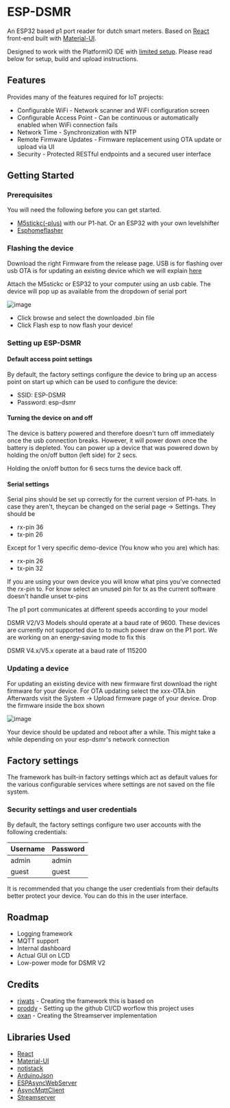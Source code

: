 # ESP-DSMR

An ESP32 based p1 port reader for dutch smart meters. Based on [React](https://reactjs.org/) front-end built with [Material-UI](https://material-ui.com/).

Designed to work with the PlatformIO IDE with [limited setup](#getting-started). Please read below for setup, build and upload instructions.

## Features

Provides many of the features required for IoT projects:

* Configurable WiFi - Network scanner and WiFi configuration screen
* Configurable Access Point - Can be continuous or automatically enabled when WiFi connection fails
* Network Time - Synchronization with NTP
* Remote Firmware Updates - Firmware replacement using OTA update or upload via UI
* Security - Protected RESTful endpoints and a secured user interface

## Getting Started

### Prerequisites

You will need the following before you can get started.

* [M5stickc(-plus)](https://shop.m5stack.com/products/m5stickc-plus-esp32-pico-mini-iot-development-kit) with our P1-hat. Or an ESP32 with your own levelshifter
* [Esphomeflasher](https://github.com/esphome/esphome-flasher/releases)

### Flashing the device

Download the right Firmware from the release page. USB is for flashing over usb OTA is for updating an existing device which we will explain [here](#updating-a-device)

Attach the M5stickc or ESP32 to your computer using an usb cable. The device will pop up as available from the dropdown of serial port

![image](https://user-images.githubusercontent.com/9350991/185467060-df3dca09-b913-4b6b-a968-0182f29e5d0c.png)

* Click browse and select the downloaded .bin file
* Click Flash esp to now flash your device!
### Setting up ESP-DSMR

#### Default access point settings

By default, the factory settings configure the device to bring up an access point on start up which can be used to configure the device:

* SSID: ESP-DSMR
* Password: esp-dsmr

#### Turning the device on and off

The device is battery powered and therefore doesn't turn off immediately once the usb connection breaks. However, it will power down once the battery is depleted. You can power up a device that was powered down by holding the on/off button (left side) for 2 secs. 

Holding the on/off button for 6 secs turns the device back off.

#### Serial settings
Serial pins should be set up correctly for the current version of P1-hats. In case they aren't, theycan be changed on the serial page -> Settings.  They should be

- rx-pin 36
- tx-pin 26

Except for 1 very specific demo-device (You know who you are) which has:

- rx-pin 26
- tx-pin 32

If you are using your own device you will know what pins you've connected the rx-pin to. For know select an unused pin for tx as the current software doesn't handle unset tx-pins

The p1 port communicates at different speeds according to your model

DSMR V2/V3 Models should operate at a baud rate of 9600. These devices are currently not supported due to to much power draw on the P1 port. We are working on an energy-saving mode to fix this

DSMR V4.x/V5.x operate at a baud rate of 115200

### Updating a device

For updating an existing device with new firmware first download the right firmware for your device. For OTA updating select the xxx-OTA.bin Afterwards visit the System -> Upload firmware page of your device. Drop the firmware inside the box shown

![image](https://user-images.githubusercontent.com/9350991/185467864-debc14d2-d3d4-4430-9a90-beb0c6f2bb58.png)

Your device should be updated and reboot after a while. This might take a while depending on your esp-dsmr's network connection


## Factory settings

The framework has built-in factory settings which act as default values for the various configurable services where settings are not saved on the file system.

### Security settings and user credentials

By default, the factory settings configure two user accounts with the following credentials: 

Username | Password
-------- | --------
admin    | admin
guest    | guest

It is recommended that you change the user credentials from their defaults better protect your device. You can do this in the user interface.

## Roadmap

- Logging framework
- MQTT support
- Internal dashboard
- Actual GUI on LCD
- Low-power mode for DSMR V2

## Credits

* [rjwats](https://github.com/rjwats)     - Creating the framework this is based on
* [proddy](https://github.com/proddy)     - Setting up the github CI/CD worflow this project uses
* [oxan](https://github.com/oxan)         - Creating the Streamserver implementation

## Libraries Used

* [React](https://reactjs.org/)
* [Material-UI](https://mui.com/)
* [notistack](https://github.com/iamhosseindhv/notistack)
* [ArduinoJson](https://github.com/bblanchon/ArduinoJson)
* [ESPAsyncWebServer](https://github.com/me-no-dev/ESPAsyncWebServer)
* [AsyncMqttClient](https://github.com/marvinroger/async-mqtt-client)
* [Streamserver](https://gist.github.com/oxan/4a1a36e12ebed13d31d7ed136b104959)
